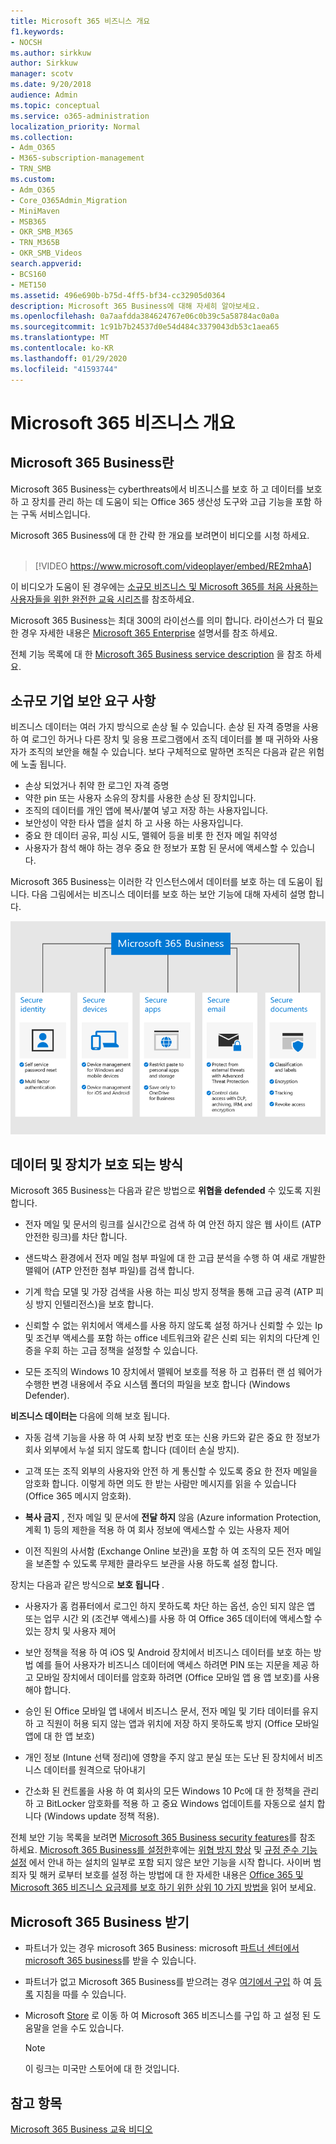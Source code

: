 ```yaml
---
title: Microsoft 365 비즈니스 개요
f1.keywords:
- NOCSH
ms.author: sirkkuw
author: Sirkkuw
manager: scotv
ms.date: 9/20/2018
audience: Admin
ms.topic: conceptual
ms.service: o365-administration
localization_priority: Normal
ms.collection:
- Adm_O365
- M365-subscription-management
- TRN_SMB
ms.custom:
- Adm_O365
- Core_O365Admin_Migration
- MiniMaven
- MSB365
- OKR_SMB_M365
- TRN_M365B
- OKR_SMB_Videos
search.appverid:
- BCS160
- MET150
ms.assetid: 496e690b-b75d-4ff5-bf34-cc32905d0364
description: Microsoft 365 Business에 대해 자세히 알아보세요.
ms.openlocfilehash: 0a7aafdda384624767e06c0b39c5a58784ac0a0a
ms.sourcegitcommit: 1c91b7b24537d0e54d484c3379043db53c1aea65
ms.translationtype: MT
ms.contentlocale: ko-KR
ms.lasthandoff: 01/29/2020
ms.locfileid: "41593744"
---
```

# <a name="overview-of-microsoft-365-business"></a>Microsoft 365 비즈니스 개요

## <a name="what-is-microsoft-365-business"></a>Microsoft 365 Business란

Microsoft 365 Business는 cyberthreats에서 비즈니스를 보호 하 고 데이터를 보호 하 고 장치를 관리 하는 데 도움이 되는 Office 365 생산성 도구와 고급 기능을 포함 하는 구독 서비스입니다.

Microsoft 365 Business에 대 한 간략 한 개요를 보려면이 비디오를 시청 하세요.<br><br>

> [!VIDEO https://www.microsoft.com/videoplayer/embed/RE2mhaA] 
  
이 비디오가 도움이 된 경우에는 [소규모 비즈니스 및 Microsoft 365를 처음 사용하는 사용자들을 위한 완전한 교육 시리즈](https://support.office.com/article/6ab4bbcd-79cf-4000-a0bd-d42ce4d12816)를 참조하세요. 

Microsoft 365 Business는 최대 300의 라이선스를 의미 합니다. 라이선스가 더 필요한 경우 자세한 내용은 [Microsoft 365 Enterprise](https://go.microsoft.com/fwlink/p/?linkid=860986) 설명서를 참조 하세요.

전체 기능 목록에 대 한 [Microsoft 365 Business service description](https://docs.microsoft.com/office365/servicedescriptions/microsoft-365-service-descriptions/microsoft-365-business-service-description) 을 참조 하세요.
  
## <a name="small-business-security-needs"></a>소규모 기업 보안 요구 사항

비즈니스 데이터는 여러 가지 방식으로 손상 될 수 있습니다. 손상 된 자격 증명을 사용 하 여 로그인 하거나 다른 장치 및 응용 프로그램에서 조직 데이터를 볼 때 귀하와 사용자가 조직의 보안을 해칠 수 있습니다. 보다 구체적으로 말하면 조직은 다음과 같은 위험에 노출 됩니다.

- 손상 되었거나 취약 한 로그인 자격 증명
- 약한 pin 또는 사용자 소유의 장치를 사용한 손상 된 장치입니다.
- 조직의 데이터를 개인 앱에 복사/붙여 넣고 저장 하는 사용자입니다.
- 보안성이 약한 타사 앱을 설치 하 고 사용 하는 사용자입니다.
- 중요 한 데이터 공유, 피싱 시도, 맬웨어 등을 비롯 한 전자 메일 취약성
- 사용자가 참석 해야 하는 경우 중요 한 정보가 포함 된 문서에 액세스할 수 있습니다.

Microsoft 365 Business는 이러한 각 인스턴스에서 데이터를 보호 하는 데 도움이 됩니다. 다음 그림에서는 비즈니스 데이터를 보호 하는 보안 기능에 대해 자세히 설명 합니다.

![M365B에서 비즈니스를 보호 하는 방법을 보여 주는 그림](media/m365businessvalueadd.png)

## <a name="how-your-data-and-devices-are-protected"></a>데이터 및 장치가 보호 되는 방식

Microsoft 365 Business는 다음과 같은 방법으로 **위협을 defended** 수 있도록 지원 합니다.

- 전자 메일 및 문서의 링크를 실시간으로 검색 하 여 안전 하지 않은 웹 사이트 (ATP 안전한 링크)를 차단 합니다.

- 샌드박스 환경에서 전자 메일 첨부 파일에 대 한 고급 분석을 수행 하 여 새로 개발한 맬웨어 (ATP 안전한 첨부 파일)를 검색 합니다. 

- 기계 학습 모델 및 가장 검색을 사용 하는 피싱 방지 정책을 통해 고급 공격 (ATP 피싱 방지 인텔리전스)을 보호 합니다. 

- 신뢰할 수 없는 위치에서 액세스를 사용 하지 않도록 설정 하거나 신뢰할 수 있는 Ip 및 조건부 액세스를 포함 하는 office 네트워크와 같은 신뢰 되는 위치의 다단계 인증을 우회 하는 고급 정책을 설정할 수 있습니다. 

- 모든 조직의 Windows 10 장치에서 맬웨어 보호를 적용 하 고 컴퓨터 랜 섬 웨어가 수행한 변경 내용에서 주요 시스템 폴더의 파일을 보호 합니다 (Windows Defender).

**비즈니스 데이터는** 다음에 의해 보호 됩니다.

- 자동 검색 기능을 사용 하 여 사회 보장 번호 또는 신용 카드와 같은 중요 한 정보가 회사 외부에서 누설 되지 않도록 합니다 (데이터 손실 방지). 

- 고객 또는 조직 외부의 사용자와 안전 하 게 통신할 수 있도록 중요 한 전자 메일을 암호화 합니다. 이렇게 하면 의도 한 받는 사람만 메시지를 읽을 수 있습니다 (Office 365 메시지 암호화).

- **복사 금지** , 전자 메일 및 문서에 **전달 하지** 않음 (Azure information Protection, 계획 1) 등의 제한을 적용 하 여 회사 정보에 액세스할 수 있는 사용자 제어

- 이전 직원의 사서함 (Exchange Online 보관)을 포함 하 여 조직의 모든 전자 메일을 보존할 수 있도록 무제한 클라우드 보관을 사용 하도록 설정 합니다.

장치는 다음과 같은 방식으로 **보호 됩니다** .

- 사용자가 홈 컴퓨터에서 로그인 하지 못하도록 차단 하는 옵션, 승인 되지 않은 앱 또는 업무 시간 외 (조건부 액세스)를 사용 하 여 Office 365 데이터에 액세스할 수 있는 장치 및 사용자 제어

- 보안 정책을 적용 하 여 iOS 및 Android 장치에서 비즈니스 데이터를 보호 하는 방법 예를 들어 사용자가 비즈니스 데이터에 액세스 하려면 PIN 또는 지문을 제공 하 고 모바일 장치에서 데이터를 암호화 하려면 (Office 모바일 앱 용 앱 보호)를 사용 해야 합니다.

- 승인 된 Office 모바일 앱 내에서 비즈니스 문서, 전자 메일 및 기타 데이터를 유지 하 고 직원이 허용 되지 않는 앱과 위치에 저장 하지 못하도록 방지 (Office 모바일 앱에 대 한 앱 보호)

- 개인 정보 (Intune 선택 정리)에 영향을 주지 않고 분실 또는 도난 된 장치에서 비즈니스 데이터를 원격으로 닦아내기

- 간소화 된 컨트롤을 사용 하 여 회사의 모든 Windows 10 Pc에 대 한 정책을 관리 하 고 BitLocker 암호화를 적용 하 고 중요 Windows 업데이트를 자동으로 설치 합니다 (Windows update 정책 적용).

전체 보안 기능 목록을 보려면 [Microsoft 365 Business security features](security-features.md)를 참조 하세요. [Microsoft 365 Business를 설정한](set-up.md)후에는 [위협 방지 향상](increase-threat-protection.md) 및 [규정 준수 기능 설정](set-up-compliance.md) 에서 안내 하는 설치의 일부로 포함 되지 않은 보안 기능을 시작 합니다. 사이버 범죄자 및 해커 로부터 보호를 설정 하는 방법에 대 한 자세한 내용은 [Office 365 및 Microsoft 365 비즈니스 요금제를 보호 하기 위한 상위 10 가지 방법을](https://docs.microsoft.com/office365/admin/security-and-compliance/secure-your-business-data) 읽어 보세요.

## <a name="get-microsoft-365-business"></a>Microsoft 365 Business 받기

- 파트너가 있는 경우 microsoft 365 Business: microsoft [파트너 센터에서 microsoft 365 business](get-microsoft-365-business.md#get-microsoft-365-business-from-microsoft-partner-center)를 받을 수 있습니다.

- 파트너가 없고 Microsoft 365 Business를 받으려는 경우 [여기에서 구입](https://www.microsoft.com/microsoft-365/business) 하 여 [등록](sign-up.md) 지침을 따를 수 있습니다.

- Microsoft [Store](https://www.microsoft.com/en-us/store/locations/find-a-store?icid=gm_fy18_hol_bopis_feature3&CustomerIntent=Consumer) 로 이동 하 여 Microsoft 365 비즈니스를 구입 하 고 설정 된 도움말을 얻을 수도 있습니다.

    > [!NOTE]
    > 이 링크는 미국만 스토어에 대 한 것입니다.

## <a name="see-also"></a>참고 항목

[Microsoft 365 Business 교육 비디오](https://support.office.com/article/6ab4bbcd-79cf-4000-a0bd-d42ce4d12816)
